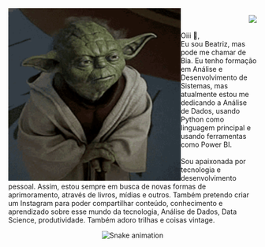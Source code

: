 <img align="left" alt="Yoda-gif" height="350" width="350" src="https://github.com/britobeatriz/britobeatriz/blob/main/yoda-mestre.gif">
<div>
  <p align="right">
    <a href="https://www.linkedin.com/in/beatriz-de-brito-lima/" target="_blank"><img src="https://img.shields.io/badge/-LinkedIn-%230077B5?style=for-the-badge&logo=linkedin&logoColor=white" target="_blank"></a>
</div>

<div>
Oiii 👋,<br>
Eu sou Beatriz, mas pode me chamar de Bia. Eu tenho formação em Análise e Desenvolvimento de Sistemas, mas atualmente estou me dedicando a Análise de Dados, usando Python como linguagem principal e usando ferramentas como Power BI.<br>
<br>
Sou apaixonada por tecnologia e desenvolvimento pessoal. Assim, estou sempre em busca de novas formas de aprimoramento, através de livros, mídias e outros. Também pretendo criar um Instagram para poder compartilhar conteúdo, conhecimento e aprendizado sobre esse mundo da tecnologia, Análise de Dados, Data Science, produtividade. Também adoro trilhas e coisas vintage. 
</div>

<div align="center">

![Snake animation](https://github.com/britobeatriz/britobeatriz/blob/output/github-contribution-grid-snake.svg)

</div>
